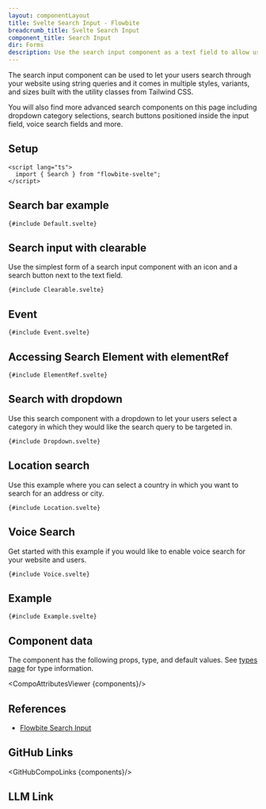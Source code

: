 ```yaml
---
layout: componentLayout
title: Svelte Search Input - Flowbite
breadcrumb_title: Svelte Search Input
component_title: Search Input
dir: Forms
description: Use the search input component as a text field to allow users to enter search queries and receive relevant page results available in multiple styles and sizes
---
```


<script lang="ts">
  import { CompoAttributesViewer,  GitHubCompoLinks, toKebabCase, LlmLink } from '../../utils'
  import componentData1 from '../../component-data/Search.json'
  const components = 'Search'
</script>

The search input component can be used to let your users search through your website using string queries and it comes in multiple styles, variants, and sizes built with the utility classes from Tailwind CSS.

You will also find more advanced search components on this page including dropdown category selections, search buttons positioned inside the input field, voice search fields and more.

## Setup

```svelte example hideOutput
<script lang="ts">
  import { Search } from "flowbite-svelte";
</script>
```

## Search bar example

```svelte example class="flex flex-col gap-4"
{#include Default.svelte}
```

## Search input with clearable

Use the simplest form of a search input component with an icon and a search button next to the text field.

```svelte example class="flex flex-col gap-4"
{#include Clearable.svelte}
```

## Event

```svelte example
{#include Event.svelte}
```

## Accessing Search Element with elementRef

```svelte example
{#include ElementRef.svelte}
```

## Search with dropdown

Use this search component with a dropdown to let your users select a category in which they would like the search query to be targeted in.

```svelte example class="flex flex-col gap-4 h-72"
{#include Dropdown.svelte}
```

## Location search

Use this example where you can select a country in which you want to search for an address or city.

```svelte example class="flex flex-col gap-4 h-72"
{#include Location.svelte}
```

## Voice Search

Get started with this example if you would like to enable voice search for your website and users.

```svelte example class="space-y-4"
{#include Voice.svelte}
```

## Example

```svelte example class="space-y-4"
{#include Example.svelte}
```

## Component data

The component has the following props, type, and default values. See [types page](/docs/pages/typescript) for type information.

<CompoAttributesViewer {components}/>

## References

- [Flowbite Search Input](https://flowbite.com/docs/forms/search-input/)

## GitHub Links

<GitHubCompoLinks {components}/>

## LLM Link

<LlmLink />
